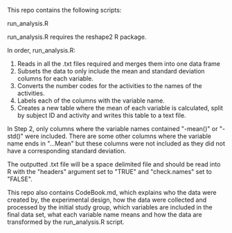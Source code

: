This repo contains the following scripts:  

run_analysis.R

run_analysis.R requires the reshape2 R package.

In order, run_analysis.R:  

1. Reads in all the .txt files required and merges them into one data frame  
2. Subsets the data to only include the mean and standard deviation columns for each variable.  
3. Converts the number codes for the activities to the names of the activities.  
4. Labels each of the columns with the variable name.  
5. Creates a new table where the mean of each variable is calculated, split by subject ID and activity and writes this table to a text file.

In Step 2, only columns where the variable names contained "-mean()" or "-std()" were included. There are some other columns where the variable name ends in "...Mean" but these columns were not included as they did not have a corresponding standard deviation.

The outputted .txt file will be a space delimited file and should be read into R with the "headers" argument set to "TRUE" and "check.names" set to "FALSE".

This repo also contains CodeBook.md, which explains who the data were created by, the experimental design, how the data were collected and processed by the initial study group, which variables are included in the final data set, what each variable name means and how the data are transformed by the run_analysis.R script.

